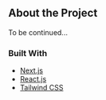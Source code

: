 <!-- ABOUT THE PROJECT -->

## About the Project

To be continued...


### Built With

- [Next.js](https://nextjs.org/)
- [React.js](https://reactjs.org/)
- [Tailwind CSS](https://tailwindcss.com/)
